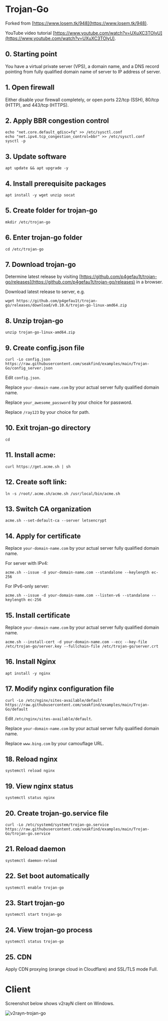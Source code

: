 # Trojan-Go

Forked from [https://www.losem.tk/948](https://www.losem.tk/948).

YouTube video tutorial [https://www.youtube.com/watch?v=UXuXC3TOlyU](https://www.youtube.com/watch?v=UXuXC3TOlyU).

## 0. Starting point

You have a virtual private server (VPS), a domain name, and a DNS record pointing from fully qualified domain name of server to IP address of server.

## 1. Open firewall

Either disable your firewall completely, or open ports 22/tcp (SSH), 80/tcp (HTTP), and 443/tcp (HTTPS).

## 2. Apply BBR congestion control

```
echo "net.core.default_qdisc=fq" >> /etc/sysctl.conf
echo "net.ipv4.tcp_congestion_control=bbr" >> /etc/sysctl.conf
sysctl -p
```

## 3. Update software

```
apt update && apt upgrade -y
```

## 4. Install prerequisite packages

```
apt install -y wget unzip socat
```

## 5. Create folder for trojan-go

```
mkdir /etc/trojan-go
```

## 6. Enter trojan-go folder

```
cd /etc/trojan-go
```

## 7. Download trojan-go

Determine latest release by visiting [https://github.com/p4gefau1t/trojan-go/releases](https://github.com/p4gefau1t/trojan-go/releases) in a browser.

Download latest release to server, e.g. 

```
wget https://github.com/p4gefau1t/trojan-go/releases/download/v0.10.6/trojan-go-linux-amd64.zip
```

## 8. Unzip trojan-go

```
unzip trojan-go-linux-amd64.zip
```

## 9. Create config.json file

```
curl -Lo config.json https://raw.githubusercontent.com/seakfind/examples/main/Trojan-Go/config_server.json
```

Edit `config.json`.

Replace `your-domain-name.com` by your actual server fully qualified domain name.

Replace `your_awesome_password` by your choice for password.

Replace `/ray123` by your choice for path.

## 10. Exit trojan-go directory

```
cd
```

## 11. Install acme:

```
curl https://get.acme.sh | sh
```

## 12. Create soft link:

```
ln -s /root/.acme.sh/acme.sh /usr/local/bin/acme.sh
```

## 13. Switch CA organization

```
acme.sh --set-default-ca --server letsencrypt
```

## 14. Apply for certificate

Replace `your-domain-name.com` by your actual server fully qualified domain name.

For server with IPv4:

```
acme.sh --issue -d your-domain-name.com --standalone --keylength ec-256
```

For IPv6-only server:

```
acme.sh --issue -d your-domain-name.com --listen-v6 --standalone --keylength ec-256
```

## 15. Install certificate

Replace `your-domain-name.com` by your actual server fully qualified domain name.

```
acme.sh --install-cert -d your-domain-name.com --ecc --key-file /etc/trojan-go/server.key --fullchain-file /etc/trojan-go/server.crt
```

## 16. Install Nginx

```
apt install -y nginx
```

## 17. Modify nginx configuration file

```
curl -Lo /etc/nginx/sites-available/default https://raw.githubusercontent.com/seakfind/examples/main/Trojan-Go/default
```

Edit `/etc/nginx/sites-available/default`.

Replace `your-domain-name.com` by your actual server fully qualified domain name.

Replace `www.bing.com` by your camouflage URL.

## 18. Reload nginx

```
systemctl reload nginx
```

## 19. View nginx status

```
systemctl status nginx
```

## 20. Create trojan-go.service file

```
curl -Lo /etc/systemd/system/trojan-go.service https://raw.githubusercontent.com/seakfind/examples/main/Trojan-Go/trojan-go.service
```

## 21. Reload daemon

```
systemctl daemon-reload
```

## 22. Set boot automatically

```
systemctl enable trojan-go
```

## 23. Start trojan-go

```
systemctl start trojan-go
```

## 24. View trojan-go process

```
systemctl status trojan-go
```

## 25. CDN

Apply CDN proxying (orange cloud in Cloudflare) and SSL/TLS mode Full.

# Client

Screenshot below shows v2rayN client on Windows.

![v2rayn-trojan-go](https://user-images.githubusercontent.com/90979794/208422007-3898ea8d-c5e0-46fd-8acc-c969d840b1fa.png)
